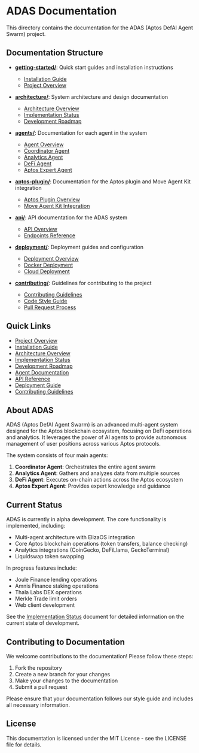 # ADAS Documentation

This directory contains the documentation for the ADAS (Aptos DefAI Agent Swarm) project.

## Documentation Structure

- **[getting-started/](./getting-started/)**: Quick start guides and installation instructions
  - [Installation Guide](./getting-started/installation.md)
  - [Project Overview](./getting-started/overview.md)
  
- **[architecture/](./architecture/)**: System architecture and design documentation
  - [Architecture Overview](./architecture/overview.md)
  - [Implementation Status](./architecture/implementation-status.md)
  - [Development Roadmap](./architecture/roadmap.md)
  
- **[agents/](./agents/)**: Documentation for each agent in the system
  - [Agent Overview](./agents/README.md)
  - [Coordinator Agent](./agents/coordinator-agent.md)
  - [Analytics Agent](./agents/analytics-agent.md)
  - [DeFi Agent](./agents/defi-agent.md)
  - [Aptos Expert Agent](./agents/aptos-expert-agent.md)
  
- **[aptos-plugin/](./aptos-plugin/)**: Documentation for the Aptos plugin and Move Agent Kit integration
  - [Aptos Plugin Overview](./aptos-plugin/README.md)
  - [Move Agent Kit Integration](./aptos-plugin/move-agent-kit.md)
  
- **[api/](./api/)**: API documentation for the ADAS system
  - [API Overview](./api/README.md)
  - [Endpoints Reference](./api/endpoints.md)
  
- **[deployment/](./deployment/)**: Deployment guides and configuration
  - [Deployment Overview](./deployment/README.md)
  - [Docker Deployment](./deployment/docker.md)
  - [Cloud Deployment](./deployment/cloud.md)
  
- **[contributing/](./contributing/)**: Guidelines for contributing to the project
  - [Contributing Guidelines](./contributing/README.md)
  - [Code Style Guide](./contributing/code-style.md)
  - [Pull Request Process](./contributing/pull-requests.md)

## Quick Links

- [Project Overview](./getting-started/overview.md)
- [Installation Guide](./getting-started/installation.md)
- [Architecture Overview](./architecture/overview.md)
- [Implementation Status](./architecture/implementation-status.md)
- [Development Roadmap](./architecture/roadmap.md)
- [Agent Documentation](./agents/README.md)
- [API Reference](./api/README.md)
- [Deployment Guide](./deployment/README.md)
- [Contributing Guidelines](./contributing/README.md)

## About ADAS

ADAS (Aptos DefAI Agent Swarm) is an advanced multi-agent system designed for the Aptos blockchain ecosystem, focusing on DeFi operations and analytics. It leverages the power of AI agents to provide autonomous management of user positions across various Aptos protocols.

The system consists of four main agents:

1. **Coordinator Agent**: Orchestrates the entire agent swarm
2. **Analytics Agent**: Gathers and analyzes data from multiple sources
3. **DeFi Agent**: Executes on-chain actions across the Aptos ecosystem
4. **Aptos Expert Agent**: Provides expert knowledge and guidance

## Current Status

ADAS is currently in alpha development. The core functionality is implemented, including:

- Multi-agent architecture with ElizaOS integration
- Core Aptos blockchain operations (token transfers, balance checking)
- Analytics integrations (CoinGecko, DeFiLlama, GeckoTerminal)
- Liquidswap token swapping

In progress features include:
- Joule Finance lending operations
- Amnis Finance staking operations
- Thala Labs DEX operations
- Merkle Trade limit orders
- Web client development

See the [Implementation Status](./architecture/implementation-status.md) document for detailed information on the current state of development.

## Contributing to Documentation

We welcome contributions to the documentation! Please follow these steps:

1. Fork the repository
2. Create a new branch for your changes
3. Make your changes to the documentation
4. Submit a pull request

Please ensure that your documentation follows our style guide and includes all necessary information.

## License

This documentation is licensed under the MIT License - see the LICENSE file for details. 